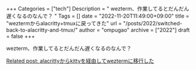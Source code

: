 +++
Categories = ["tech"]
Description = " wezterm、作業してるとだんだん遅くなるのなんで？ "
Tags = []
date = "2022-11-20T11:49:00+09:00"
title = "weztermからalacritty+tmuxに戻ってきた"
url = "/posts/2022/switched-back-to-alacritty-and-tmux/"
author = "ompugao"
archive = ["2022"]
draft = false
+++

<body>
<p>wezterm、作業してるとだんだん遅くなるのなんで？</p>

<p><a href="{{% ref path=\"/posts/2022/switched-from-alacritty-to-kitty-to-wezterm/\"%}}">Related post: alacrittyからkittyを経由してweztermに移行した</a></p>
</body>
